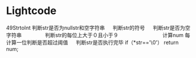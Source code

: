 # Lightcode
49StrtoInt
判断str是否为nullstr和空字符串
　 判断str的符号
　 判断str是否为空字符串
　　　　 判断str的每位上大于０且小于９
　　　　　　　 　计算num
		 每计算一位判断是否超过阈值
　 判断str是否执行完毕 if（*str=='\0'）
   return num;
